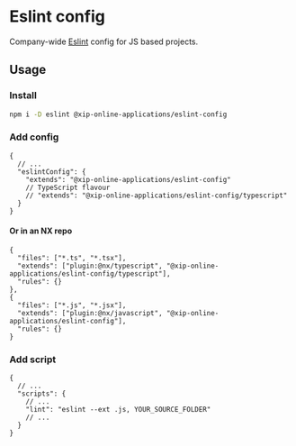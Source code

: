 # Eslint config

Company-wide [Eslint](https://eslint.org/) config for JS based projects.

## Usage

### Install

```sh
npm i -D eslint @xip-online-applications/eslint-config
```

### Add config

```jsonc
{
  // ...
  "eslintConfig": {
    "extends": "@xip-online-applications/eslint-config"
    // TypeScript flavour
    // "extends": "@xip-online-applications/eslint-config/typescript"
  }
}
```

#### Or in an NX repo

```jsonc
{
  "files": ["*.ts", "*.tsx"],
  "extends": ["plugin:@nx/typescript", "@xip-online-applications/eslint-config/typescript"],
  "rules": {}
},
{
  "files": ["*.js", "*.jsx"],
  "extends": ["plugin:@nx/javascript", "@xip-online-applications/eslint-config"],
  "rules": {}
}
```

### Add script

```jsonc
{
  // ...
  "scripts": {
    // ...
    "lint": "eslint --ext .js, YOUR_SOURCE_FOLDER"
    // ...
  }
}
```
